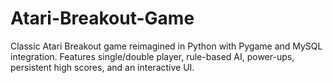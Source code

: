 # Atari-Breakout-Game
Classic Atari Breakout game reimagined in Python with Pygame and MySQL integration. Features single/double player, rule-based AI, power-ups, persistent high scores, and an interactive UI.
